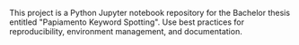 This project is a Python Jupyter notebook repository for the Bachelor thesis entitled "Papiamento Keyword Spotting". 
Use best practices for reproducibility, environment management, and documentation.